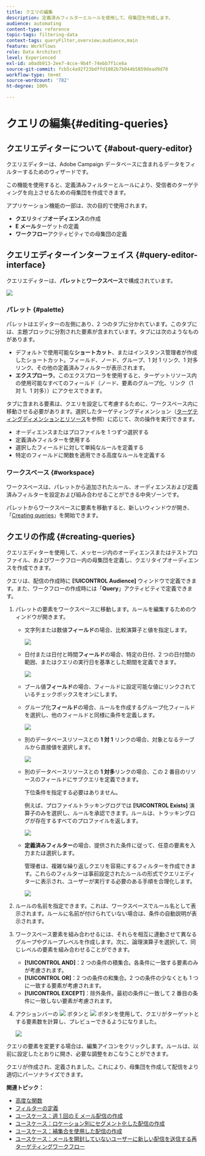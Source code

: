 ```yaml
---
title: クエリの編集
description: 定義済みフィルターとルールを使用して、母集団を作成します。
audience: automating
content-type: reference
topic-tags: filtering-data
context-tags: queryFilter,overview;audience,main
feature: Workflows
role: Data Architect
level: Experienced
exl-id: a0adb913-2ee7-4cce-9b4f-74ebb7f1ce6a
source-git-commit: fcb5c4a92f23bdffd1082b7b044b5859dead9d70
workflow-type: tm+mt
source-wordcount: '782'
ht-degree: 100%

---
```


# クエリの編集{#editing-queries}

## クエリエディターについて {#about-query-editor}

クエリエディターは、Adobe Campaign データベースに含まれるデータをフィルターするためのウィザードです。

この機能を使用すると、定義済みフィルターとルールにより、受信者のターゲティングを向上させるための母集団を作成できます。

アプリケーション機能の一部は、次の目的で使用されます。

* **クエリ**&#x200B;タイプ&#x200B;**オーディエンス**&#x200B;の作成
* **E メール**&#x200B;ターゲットの定義
* **ワークフロー**&#x200B;アクティビティでの母集団の定義

## クエリエディターインターフェイス {#query-editor-interface}

クエリエディターは、**パレット**&#x200B;と&#x200B;**ワークスペース**&#x200B;で構成されています。

![](assets/query_editor_overview.png)

### パレット {#palette}

パレットはエディターの左側にあり、2 つのタブに分かれています。このタブには、主題ブロックに分割された要素が含まれています。タブには次のようなものがあります。

* デフォルトで使用可能な&#x200B;**ショートカット**、またはインスタンス管理者が作成したショートカット。フィールド、ノード、グループ、1 対 1 リンク、1 対多リンク、その他の定義済みフィルターが表示されます。
* **エクスプローラ**。このエクスプローラを使用すると、ターゲットリソース内の使用可能なすべてのフィールド（ノード、要素のグループ化、リンク（1 対 1、1 対多））にアクセスできます。

タブに含まれる要素は、クエリを設定して考慮するために、ワークスペース内に移動させる必要があります。選択したターゲティングディメンション（[ターゲティングディメンションとリソース](../../automating/using/query.md#targeting-dimensions-and-resources)を参照）に応じて、次の操作を実行できます。

* オーディエンスまたはプロファイルを 1 つずつ選択する
* 定義済みフィルターを使用する
* 選択したフィールドに対して単純なルールを定義する
* 特定のフィールドに関数を適用できる高度なルールを定義する

### ワークスペース {#workspace}

ワークスペースは、パレットから追加されたルール、オーディエンスおよび定義済みフィルターを設定および組み合わせることができる中央ゾーンです。

パレットからワークスペースに要素を移動すると、新しいウィンドウが開き、「[Creating queries](#creating-queries)」を開始できます。

## クエリの作成 {#creating-queries}

クエリエディターを使用して、メッセージ内のオーディエンスまたはテストプロファイル、およびワークフロー内の母集団を定義し、クエリタイプオーディエンスを作成できます。

クエリは、配信の作成時に **[!UICONTROL Audience]** ウィンドウで定義できます。また、ワークフローの作成時には「**Query**」アクティビティで定義できます。

1. パレットの要素をワークスペースに移動します。ルールを編集するためのウィンドウが開きます。

   * 文字列または数値&#x200B;**フィールド**&#x200B;の場合、比較演算子と値を指定します。

      ![](assets/query_editor_audience_definition2.png)

   * 日付または日付と時間&#x200B;**フィールド**&#x200B;の場合、特定の日付、2 つの日付間の範囲、またはクエリの実行日を基準とした期間を定義できます。

      ![](assets/query_editor_date_field.png)

   * ブール値&#x200B;**フィールド**&#x200B;の場合、フィールドに設定可能な値にリンクされているチェックボックスをオンにします。
   * グループ化&#x200B;**フィールド**&#x200B;の場合、ルールを作成するグループ化フィールドを選択し、他のフィールドと同様に条件を定義します。

      ![](assets/query_editor_audience_definition4.png)

   * 別のデータベースリソースとの **1 対 1** リンクの場合、対象となるテーブルから直接値を選択します。

      ![](assets/query_editor_audience_definition5.png)

   * 別のデータベースリソースとの **1 対多**&#x200B;リンクの場合、この 2 番目のリソースのフィールドにサブクエリを定義できます。

      下位条件を指定する必要はありません。

      例えば、プロファイルトラッキングログでは **[!UICONTROL Exists]** 演算子のみを選択し、ルールを承認できます。ルールは、トラッキングログが存在するすべてのプロファイルを返します。

      ![](assets/query_editor_audience_definition6.png)

   * **定義済みフィルター**&#x200B;の場合、提供された条件に従って、任意の要素を入力または選択します。

      管理者は、複雑な繰り返しクエリを容易にするフィルターを作成できます。これらのフィルターは事前設定されたルールの形式でクエリエディターに表示され、ユーザーが実行する必要のある手順を合理化します。

      ![](assets/query-editor_filter_email-audience_filter.png)

1. ルールの名前を指定できます。これは、ワークスペースでルール名として表示されます。ルールに名前が付けられていない場合は、条件の自動説明が表示されます。
1. ワークスペース要素を組み合わせるには、それらを相互に連動させて異なるグループやグループレベルを作成します。次に、論理演算子を選択して、同じレベルの要素を組み合わせることができます。

   * **[!UICONTROL AND]**：2 つの条件の積集合。各条件に一致する要素のみが考慮されます。
   * **[!UICONTROL OR]**：2 つの条件の和集合。2 つの条件の少なくとも 1 つに一致する要素が考慮されます。
   * **[!UICONTROL EXCEPT]**：除外条件。最初の条件に一致して 2 番目の条件に一致しない要素が考慮されます。

1. アクションバーの ![](assets/count.png) ボタンと ![](assets/preview.png) ボタンを使用して、クエリがターゲットとする要素数を計算し、プレビューできるようになりました。

   ![](assets/query_editor_combining_rules.png)

クエリの要素を変更する場合は、編集アイコンをクリックします。ルールは、以前に設定したとおりに開き、必要な調整をおこなうことができます。

クエリが作成され、定義されました。これにより、母集団を作成して配信をより適切にパーソナライズできます。

**関連トピック：**

* [高度な関数](../../automating/using/advanced-expression-editing.md)
* [フィルターの定義](../../developing/using/configuring-filter-definition.md)
* [ユースケース：週 1 回の E メール配信の作成](../../automating/using/workflow-weekly-offer.md)
* [ユースケース：ロケーション別にセグメント化した配信の作成](../../automating/using/workflow-segmentation-location.md)
* [ユースケース：補集合を使用した配信の作成](../../automating/using/workflow-created-query-with-complement.md)
* [ユースケース：メールを開封していないユーザーに新しい配信を送信する再ターゲティングワークフロー](../../automating/using/workflow-cross-channel-retargeting.md)
